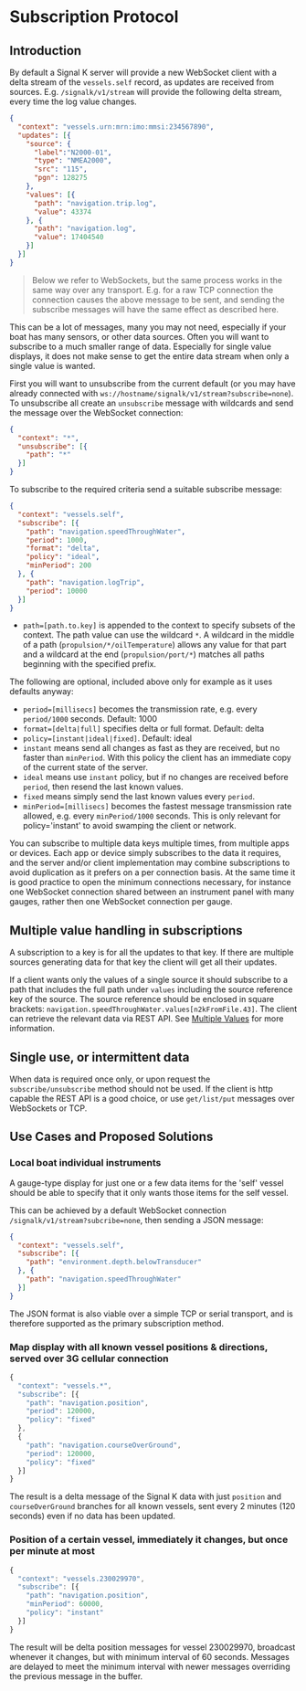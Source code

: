 # Subscription Protocol

## Introduction

By default a Signal K server will provide a new WebSocket client with a delta stream of the `vessels.self` record, as
updates are received from sources. E.g. `/signalk/v1/stream` will provide the following delta stream, every time the
log value changes.

```json
{
  "context": "vessels.urn:mrn:imo:mmsi:234567890",
  "updates": [{
    "source": {
      "label":"N2000-01",
      "type": "NMEA2000",
      "src": "115",
      "pgn": 128275
    },
    "values": [{
      "path": "navigation.trip.log",
      "value": 43374
    }, {
      "path": "navigation.log",
      "value": 17404540
    }]
  }]
}
```

> Below we refer to WebSockets, but the same process works in the same way over any transport. E.g. for a raw TCP
> connection the connection causes the above message to be sent, and sending the subscribe messages will have the same
> effect as described here.

This can be a lot of messages, many you may not need, especially if your boat has many sensors, or other data sources.
Often you will want to subscribe to a much smaller range of data. Especially for single value displays, it does not
make sense to get the entire data stream when only a single value is wanted.

First you will want to unsubscribe from the current default (or you may have already connected with
`ws://hostname/signalk/v1/stream?subscribe=none`). To unsubscribe all create an `unsubscribe` message with wildcards
and send the message over the WebSocket connection:

```json
{
  "context": "*",
  "unsubscribe": [{
    "path": "*"
  }]
}
```

To subscribe to the required criteria send a suitable subscribe message:

```json
{
  "context": "vessels.self",
  "subscribe": [{
    "path": "navigation.speedThroughWater",
    "period": 1000,
    "format": "delta",
    "policy": "ideal",
    "minPeriod": 200
  }, {
    "path": "navigation.logTrip",
    "period": 10000
  }]
}
```

* `path=[path.to.key]` is appended to the context to specify subsets of the context.
The path value can use the wildcard `*`. A wildcard in the middle of a path (`propulsion/*/oilTemperature`) allows any
value for that part and a wildcard at the end (`propulsion/port/*`) matches all paths beginning with the specified
prefix.

The following are optional, included above only for example as it uses defaults anyway:

* `period=[millisecs]` becomes the transmission rate, e.g. every `period/1000` seconds. Default: 1000
* `format=[delta|full]` specifies delta or full format. Default: delta
* `policy=[instant|ideal|fixed]`. Default: ideal
 * `instant` means send all changes as fast as they are received, but no faster than `minPeriod`. With this policy the
     client has an immediate copy of the current state of the server.
 * `ideal` means use `instant` policy, but if no changes are received before `period`, then resend the last known
   values.
 * `fixed` means simply send the last known values every `period`.
* `minPeriod=[millisecs]` becomes the fastest message transmission rate allowed, e.g. every `minPeriod/1000` seconds.
    This is only relevant for policy='instant' to avoid swamping the client or network.

You can subscribe to multiple data keys multiple times, from multiple apps or devices. Each app or device simply
subscribes to the data it requires, and the server and/or client implementation may combine subscriptions to avoid
duplication as it prefers on a per connection basis. At the same time it is good practice to open the minimum
connections necessary, for instance one WebSocket connection shared between an instrument panel with many gauges,
rather then one WebSocket connection per gauge.

## Multiple value handling in subscriptions

A subscription to a key is for all the updates to that key. If there are multiple sources generating data for that key
the client will get all their updates.

If a client wants only the values of a single source it should subscribe to a path that includes the full path under
`values` including the source reference key of the source. The source reference should be enclosed in square brackets:
`navigation.speedThroughWater.values[n2kFromFile.43]`. The client can retrieve the relevant data via REST API. See
[Multiple Values](data_model_multiple_values.md) for more information.

## Single use, or intermittent data

When data is required once only, or upon request the `subscribe/unsubscribe` method should not be used. If the client
is http capable the REST API is a good choice, or use `get/list/put` messages over WebSockets or TCP.

## Use Cases and Proposed Solutions

### Local boat individual instruments

A gauge-type display for just one or a few data items for the 'self' vessel should be able to specify that it only
wants those items for the self vessel.

This can be achieved by a default WebSocket connection `/signalk/v1/stream?subcribe=none`, then sending a JSON message:

```json
{
  "context": "vessels.self",
  "subscribe": [{
    "path": "environment.depth.belowTransducer"
  }, {
    "path": "navigation.speedThroughWater"
  }]
}
```

The JSON format is also viable over a simple TCP or serial transport, and is therefore supported as the primary
subscription method.

### Map display with all known vessel positions & directions, served over 3G cellular connection

```javascript
{
  "context": "vessels.*",
  "subscribe": [{
    "path": "navigation.position",
    "period": 120000,
    "policy": "fixed"
  },
  {
    "path": "navigation.courseOverGround",
    "period": 120000,
    "policy": "fixed"
  }]
}
```

The result is a delta message of the Signal K data with just `position` and `courseOverGround` branches for all known
vessels, sent every 2 minutes (120 seconds) even if no data has been updated.

### Position of a certain vessel, immediately it changes, but once per minute at most

```javascript
{
  "context": "vessels.230029970",
  "subscribe": [{
    "path": "navigation.position",
    "minPeriod": 60000,
    "policy": "instant"
  }]
}
```

The result will be delta position messages for vessel 230029970, broadcast whenever it changes, but with minimum
interval of 60 seconds. Messages are delayed to meet the minimum interval with newer messages overriding the previous
message in the buffer.
